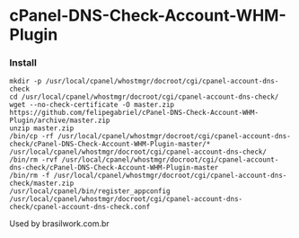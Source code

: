 # cPanel-DNS-Check-Account-WHM-Plugin

### Install

	mkdir -p /usr/local/cpanel/whostmgr/docroot/cgi/cpanel-account-dns-check
	cd /usr/local/cpanel/whostmgr/docroot/cgi/cpanel-account-dns-check/
	wget --no-check-certificate -O master.zip https://github.com/felipegabriel/cPanel-DNS-Check-Account-WHM-Plugin/archive/master.zip
	unzip master.zip
	/bin/cp -rf /usr/local/cpanel/whostmgr/docroot/cgi/cpanel-account-dns-check/cPanel-DNS-Check-Account-WHM-Plugin-master/* /usr/local/cpanel/whostmgr/docroot/cgi/cpanel-account-dns-check/
	/bin/rm -rvf /usr/local/cpanel/whostmgr/docroot/cgi/cpanel-account-dns-check/cPanel-DNS-Check-Account-WHM-Plugin-master
	/bin/rm -f /usr/local/cpanel/whostmgr/docroot/cgi/cpanel-account-dns-check/master.zip
	/usr/local/cpanel/bin/register_appconfig /usr/local/cpanel/whostmgr/docroot/cgi/cpanel-account-dns-check/cpanel-account-dns-check.conf

Used by
brasilwork.com.br
